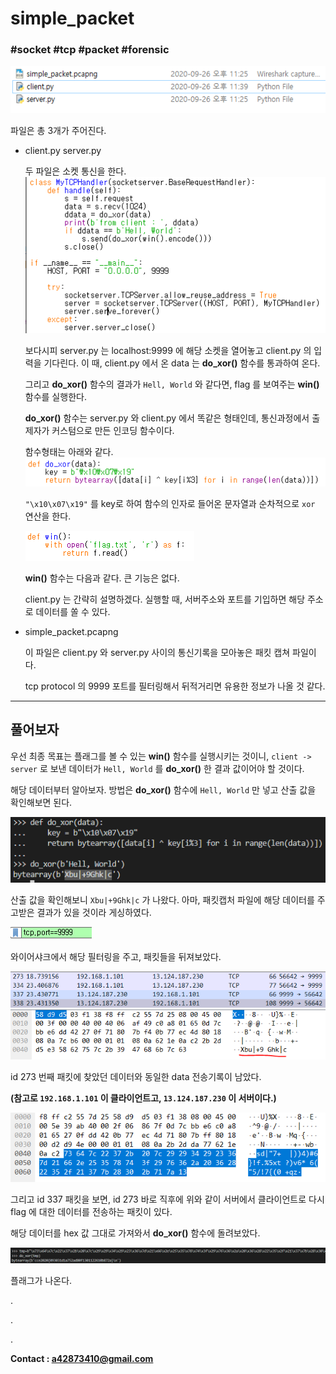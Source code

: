 # simple_packet
### #socket #tcp #packet #forensic


![files](../../.images/simple_packet1.PNG)

파일은 총 3개가 주어진다.

- client.py  server.py
    
    두 파일은 소켓 통신을 한다. 
    ![server1](../../.images/simple_packet2.PNG)

    보다시피 server.py 는 localhost:9999 에 해당 소켓을 열어놓고 client.py 의 입력을 기다린다. 
    이 때, client.py 에서 온 data 는 **do_xor()** 함수를 통과하여 온다.
    
    그리고 **do_xor()** 함수의 결과가 `Hell, World` 와 같다면, flag 를 보여주는 **win()** 함수를 실행한다.

    **do_xor()** 함수는 server.py 와 client.py 에서 똑같은 형태인데, 통신과정에서 출제자가 커스텀으로 만든 인코딩 함수이다.

    함수형태는 아래와 같다.
    ![server2](../../.images/simple_packet3.PNG)

    `"\x10\x07\x19"` 를 key로 하여 함수의 인자로 들어온 문자열과 순차적으로 `xor` 연산을 한다.

    ![server3](../../.images/simple_packet4.PNG)

    **win()** 함수는 다음과 같다. 큰 기능은 없다.

    client.py 는 간략히 설명하겠다. 실행할 때, 서버주소와 포트를 기입하면 해당 주소로 데이터를 쏠 수 있다.

- simple_packet.pcapng

    이 파일은 client.py 와 server.py 사이의 통신기록을 모아놓은 패킷 캡쳐 파일이다.

    tcp protocol 의 9999 포트를 필터링해서 뒤적거리면 유용한 정보가 나올 것 같다.

----

## 풀어보자

우선 최종 목표는 플래그를 볼 수 있는 **win()** 함수를 실행시키는 것이니, `client -> server` 로 보낸 데이터가 `Hell, World` 를 **do_xor()** 한 결과 값이어야 할 것이다.

해당 데이터부터 알아보자. 방법은 **do_xor()** 함수에 `Hell, World` 만 넣고 산출 값을 확인해보면 된다.

![do_xor1](../../.images/simple_packet5.PNG)

산출 값을 확인해보니 `Xbu|+9Ghk|c` 가 나왔다. 아마, 패킷캡처 파일에 해당 데이터를 주고받은 결과가 있을 것이라 게싱하였다.

![packet1](../../.images/simple_packet6.png)

와이어샤크에서 해당 필터링을 주고, 패킷들을 뒤져보았다.

![packet2](../../.images/simple_packet7.png)
![packet3](../../.images/simple_packet8.png)

id 273 번째 패킷에 찾았던 데이터와 동일한 data 전송기록이 남았다.

**(참고로 `192.168.1.101` 이 클라이언트고, `13.124.187.230` 이 서버이다.)**

![packet4](../../.images/simple_packet9.png)

그리고 id 337 패킷을 보면, id 273 바로 직후에 위와 같이 서버에서 클라이언트로 다시 flag 에 대한 데이터를 전송하는 패킷이 있다.

해당 데이터를 hex 값 그대로 가져와서 **do_xor()** 함수에 돌려보았다.

![do_xor2](../../.images/simple_packet10.png)

플래그가 나온다.

.

.

.


**Contact : a42873410@gmail.com**



